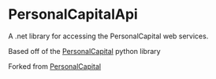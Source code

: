 # PersonalCapitalApi
A .net library for accessing the PersonalCapital web services.

Based off of the [PersonalCapital](https://github.com/haochi/personalcapital) python library

Forked from [PersonalCapital](https://github.com/haochi/personalcapitalmustex/PersonalCapitalApi)
